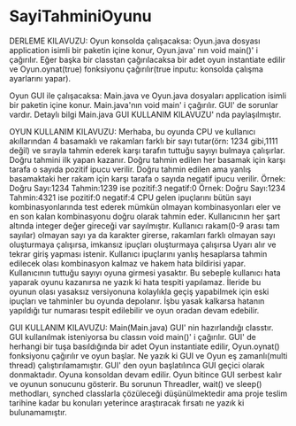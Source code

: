 # SayiTahminiOyunu

  DERLEME KILAVUZU: 
  Oyun konsolda çalışacaksa: Oyun.java dosyası application isimli bir paketin içine konur, Oyun.java' nın void main()' i çağırılır.
  	Eğer başka bir classtan çağırılacaksa bir adet oyun instantiate edilir ve Oyun.oynat(true) fonksiyonu çağırılır(true inputu: konsolda çalışma ayarlarını yapar).
  
  Oyun GUI ile çalışacaksa: Main.java ve Oyun.java dosyaları application isimli bir paketin içine konur. Main.java'nın void main' i çağırılır.
  	GUI' de sorunlar vardır. Detaylı bilgi Main.java GUI KULLANIM KILAVUZU' nda paylaşılmıştır. 
 
  OYUN KULLANIM KILAVUZU:
  Merhaba, bu oyunda CPU ve kullanıcı akıllarından 4 basamaklı ve rakamları farklı bir sayı tutar(örn: 1234 gibi,1111 değil)
  ve sırayla tahmin ederek karşı tarafın tuttuğu sayıyı bulmaya çalışırlar. Doğru tahmini ilk yapan kazanır. 
  Doğru tahmin edilen her basamak için karşı tarafa o sayıda pozitif ipucu verilir.
  Doğru tahmin edilen ama yanlış basamaktaki her rakam için karşı tarafa o sayıda negatif ipucu verilir.
  Örnek: Doğru Sayı:1234 Tahmin:1239 ise pozitif:3 negatif:0 
  Örnek: Doğru Sayı:1234 Tahmin:4321 ise pozitif:0 negatif:4
  CPU gelen ipuçlarını bütün sayı kombinasyonlarında test ederek mümkün olmayan kombinasyonları eler ve en son kalan kombinasyonu doğru olarak tahmin eder.
  Kullanıcının her şart altında integer değer gireceği var sayılmıştır.
  Kullanıcı rakam(0-9 arası tam sayılar) olmayan sayı ya da karakter girerse, rakamları farklı olmayan sayı oluşturmaya çalışırsa, imkansız ipuçları oluşturmaya çalışırsa 
  Uyarı alır ve tekrar giriş yapması istenir.
  Kullanıcı ipuçlarını yanlış hesaplarsa tahmin edilecek olası kombinasyon kalmaz ve hakem hata bildirisi yapar.
  Kullanıcının tuttuğu sayıyı oyuna girmesi yasaktır. Bu sebeple kullanıcı hata yaparak oyunu kazanırsa ne yazık ki hata tespiti yapılamaz.
  İleride bu oyunun olası yasaksız versiyonuna kolaylıkla geçiş yapabilmek için eski ipuçları ve tahminler bu oyunda depolanır.
  İşbu yasak kalkarsa hatanın yapıldığı tur numarası tespit edilebilir ve oyun oradan devam edebilir.
 
  GUI KULLANIM KILAVUZU:
  Main(Main.java) GUI' nin hazırlandığı classtır. GUI kullanılmak isteniyorsa bu classın void main()' i çağırılır.
  GUI' de herhangi bir tuşa basıldığında bir adet Oyun instantiate edilir, Oyun.oynat() fonksiyonu çağırılır ve oyun başlar. 
  Ne yazık ki GUI ve Oyun eş zamanlı(multi thread) çalıştırılamamıştır.
  GUI' den oyun başlatılınca GUI geçici olarak donmaktadır. Oyuna konsoldan devam edilir.
  Oyun bitince GUI serbest kalır ve oyunun sonucunu gösterir.
  Bu sorunun Threadler, wait() ve sleep() methodları, synched classlarla çözüleceği düşünülmektedir ama
  proje teslim tarihine kadar bu konuları yeterince araştıracak fırsatı ne yazık ki bulunamamıştır.
 
